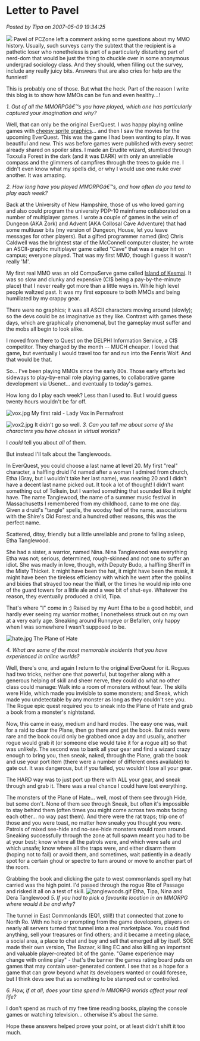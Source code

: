 # Letter to Pavel

*Posted by Tipa on 2007-05-09 19:34:25*

![](http://img.photobucket.com/albums/v134/bholloway/tipanew.gif)
Pavel of PCZone left a comment asking some questions about my MMO history. Usually, such surveys carry the subtext that the recipient is a pathetic loser who nonetheless is part of a particularly disturbing part of nerd-dom that would be just the thing to chuckle over in some anonymous undergrad sociology class. And they should, when filling out the survey, include any really juicy bits. Answers that are also cries for help are the funniest!

This is probably one of those. But what the heck. Part of the reason I write this blog is to show how MMOs can be fun and even healthy...!



*1. Out of all the MMORPGâ€™s you have played, which one has particularly captured your imagination and why?*

Well, that can only be the original EverQuest. I was happy playing online games with [cheesy sprite graphics](http://www.nexustk.com/index.html)... and then I saw the movies for the upcoming EverQuest. This was the game I had been wanting to play. It was beautiful and new. This was before games were published with every secret already shared on spoiler sites. I made an Erudite wizard, stumbled through Toxxulia Forest in the dark (and it was DARK) with only an unreliable compass and the glimmers of campfires through the trees to guide me. I didn't even know what my spells did, or why I would use one nuke over another. It was amazing.

*2. How long have you played MMORPGâ€™s, and how often do you tend to play each week?*

Back at the University of New Hampshire, those of us who loved gaming and also could program the university PDP-10 mainframe collaborated on a number of multiplayer games. I wrote a couple of games in the vein of Dungeon (AKA Zork) and Advent (AKA Collosal Cave Adventure) that had some multiuser bits (my version of Dungeon, House, let you leave messages for other players). But a gifted programmer named (iirc) Chris Caldwell was the brightest star of the McConnell computer cluster; he wrote an ASCII-graphic multiplayer game called "Cave" that was a major hit on campus; everyone played. That was my first MMO, though I guess it wasn't really 'M'.

My first real MMO was an old CompuServe game called [Island of Kesmai](http://en.wikipedia.org/wiki/Islands_of_Kesmai). It was so slow and clunky and expensive (CI$ being a pay-by-the-minute place) that I never really got more than a little ways in. While high level people waltzed past. It was my first exposure to both MMOs and being humiliated by my crappy gear.

There were no graphics; it was all ASCII characters moving around (slowly); so the devs could be as imaginative as they like. Contrast with games these days, which are graphically phenomenal, but the gameplay must suffer and the mobs all begin to look alike.

I moved from there to Quest on the DELPHI Information Service, a CI$ competitor. They charged by the month -- MUCH cheaper. I loved that game, but eventually I would travel too far and run into the Fenris Wolf. And that would be that.

So... I've been playing MMOs since the early 80s. Those early efforts led sideways to play-by-email role playing games, to collaborative game development via Usenet... and eventually to today's games.

How long do I play each week? Less than I used to. But I would guess twenty hours wouldn't be far off.

![vox.jpg](../uploads/2007/05/vox.jpg)
My first raid - Lady Vox in Permafrost

![vox2.jpg](../uploads/2007/05/vox2.jpg)
It didn't go so well.
*3. Can you tell me about some of the characters you have chosen in virtual worlds?*


I *could* tell you about *all* of them.

But instead I'll talk about the Tanglewoods.

In EverQuest, you could choose a last name at level 20. My first "real" character, a halfling druid I'd named after a woman I admired from church, Etha (Gray, but I wouldn't take her last name), was nearing 20 and I didn't have a decent last name picked out. It took a lot of thought! I didn't want something out of Tolkein, but I wanted something that sounded like it *might* have. The name Tanglewood, the name of a summer music festival in Massachusetts I remembered from my childhood, came to me one day. Given a druid's "tangle" spells, the woodsy feel of the name, associations with the Shire's Old Forest and a hundred other reasons, this was the perfect name.

Scattered, ditsy, friendly but a little unreliable and prone to falling asleep, Etha Tanglewood.

She had a sister, a warrior, named Nina. Nina Tanglewood was everything Etha was not; serious, determined, rough-skinned and not one to suffer an idiot. She was madly in love, though, with Deputy Budo, a halfling Sheriff in the Misty Thicket. It might have been the hat, it might have been the mask, it might have been the tireless efficiency with which he went after the goblins and bixies that strayed too near the Wall, or the times he would nip into one of the guard towers for a little ale and a wee bit of shut-eye. Whatever the reason, they eventually produced a child, Tipa.

That's where "I" come in :) Raised by my Aunt Etha to be a good hobbit, and hardly ever seeing my warrior mother, I nonetheless struck out on my own at a very early age. Sneaking around Runnyeye or Befallen, only happy when I was somewhere I wasn't supposed to be.

![hate.jpg](../uploads/2007/05/hate.jpg)
The Plane of Hate

*4. What are some of the most memorable incidents that you have experienced in online worlds?*

Well, there's one, and again I return to the original EverQuest for it. Rogues had two tricks, neither one that powerful, but together along with a generous helping of skill and sheer nerve, they could do what no other class could manage: Walk into a room of monsters without fear. The skills were Hide, which made you invisible to some monsters; and Sneak, which made you undetectable by any monster as long as they couldn't see you. The Rogue epic quest required you to sneak into the Plane of Hate and grab a book from a monster's nightstand.

Now, this came in easy, medium and hard modes. The easy one was, wait for a raid to clear the Plane, then go there and get the book. But raids were rare and the book could only be grabbed once a day and usually, another rogue would grab it (or someone else would take it for a rogue alt) so that was unlikely. The second was to bank all your gear and find a wizard crazy enough to bring you, then sneak, naked, through the Plane, grab the book and use your port item (there were a number of different ones available) to gate out. It was dangerous, but if you failed, you wouldn't lose all your gear.

The HARD way was to just port up there with ALL your gear, and sneak through and grab it. There was a real chance I could have lost everything.

The monsters of the Plane of Hate... well, most of them see through Hide, but some don't. None of them see through Sneak, but often it's impossible to stay behind them (often times you might come across two mobs facing each other... no way past them). And there were the rat traps; trip one of those and you were toast, no matter how sneaky you thought you were. Patrols of mixed see-hide and no-see-hide monsters would roam around. Sneaking successfully through the zone at full spawn meant you had to be at your best; know where all the patrols were, and which were safe and which unsafe; know where all the traps were, and either disarm them (hoping not to fail) or avoid them, and sometimes, wait patiently in a deadly spot for a certain ghoul or spectre to turn around or move to another part of the room.

Grabbing the book and clicking the gate to west commonlands spell my hat carried was the high point. I'd passed through the rogue Rite of Passage and risked it all on a test of skill.
![tanglewoods.gif](../uploads/2007/05/tanglewoods.gif)
Etha, Tipa, Nina and Dera Tanglewood
*5. If you had to pick a favourite location in an MMORPG where would it be and why?*

The tunnel in East Commonlands (EQ1, still!) that connected that zone to North Ro. With no help or prompting from the game developers, players on nearly all servers turned that tunnel into a real marketplace. You could find anything, sell your treasures or find others; and it became a meeting place, a social area, a place to chat and buy and sell that emerged all by itself. SOE made their own version, The Bazaar, killing EC and also killing an important and valuable player-created bit of the game. "Game experience may change with online play" - that's the banner the games rating board puts on games that may contain user-generated content. I see that as a hope for a game that can grow beyond what its developers wanted or could foresee, but I think devs see that as something to be stamped out or controlled.

*6. How, if at all, does your time spend in MMORPG worlds affect your real life?*

I don't spend as much of my free time reading books, playing the console games or watching television... otherwise it's about the same.

Hope these answers helped prove your point, or at least didn't shift it too much.






